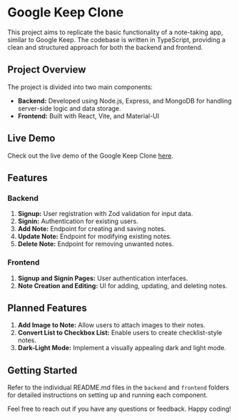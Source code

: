 # Google Keep Clone

This project aims to replicate the basic functionality of a note-taking app, similar to Google Keep. The codebase is written in TypeScript, providing a clean and structured approach for both the backend and frontend.

## Project Overview

The project is divided into two main components:

- **Backend:** Developed using Node.js, Express, and MongoDB for handling server-side logic and data storage.
- **Frontend:** Built with React, Vite, and Material-UI

## Live Demo

Check out the live demo of the Google Keep Clone [here](https://google-keep-clone-js26.netlify.app/auth).

## Features

### Backend

1. **Signup:** User registration with Zod validation for input data.
2. **Signin:** Authentication for existing users.
3. **Add Note:** Endpoint for creating and saving notes.
4. **Update Note:** Endpoint for modifying existing notes.
5. **Delete Note:** Endpoint for removing unwanted notes.

### Frontend

1. **Signup and Signin Pages:** User authentication interfaces.
2. **Note Creation and Editing:** UI for adding, updating, and deleting notes.

## Planned Features

1. **Add Image to Note:** Allow users to attach images to their notes.
2. **Convert List to Checkbox List:** Enable users to create checklist-style notes.
3. **Dark-Light Mode:** Implement a visually appealing dark and light mode.

## Getting Started

Refer to the individual README.md files in the `backend` and `frontend` folders for detailed instructions on setting up and running each component.

Feel free to reach out if you have any questions or feedback. Happy coding!
